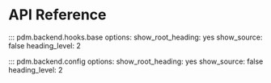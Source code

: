 # API Reference

::: pdm.backend.hooks.base
    options:
      show_root_heading: yes
      show_source: false
      heading_level: 2

::: pdm.backend.config
    options:
      show_root_heading: yes
      show_source: false
      heading_level: 2
